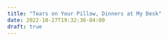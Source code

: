 ```yaml
---
title: "Tears on Your Pillow, Dinners at My Desk"
date: 2022-10-27T19:32:36-04:00
draft: true
---
```


